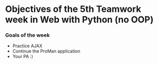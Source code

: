 # Objectives of the 5th Teamwork week in Web with Python (no OOP)

### Goals of the week

  * Practice AJAX
  * Continue the ProMan application
  * Your PA :)


